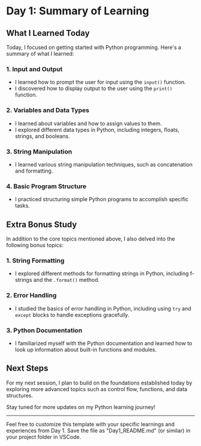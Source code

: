 # Day 1: Summary of Learning

## What I Learned Today

Today, I focused on getting started with Python programming. Here's a summary of what I learned:

### 1. Input and Output
- I learned how to prompt the user for input using the `input()` function.
- I discovered how to display output to the user using the `print()` function.

### 2. Variables and Data Types
- I learned about variables and how to assign values to them.
- I explored different data types in Python, including integers, floats, strings, and booleans.

### 3. String Manipulation
- I learned various string manipulation techniques, such as concatenation and formatting.

### 4. Basic Program Structure
- I practiced structuring simple Python programs to accomplish specific tasks.

## Extra Bonus Study

In addition to the core topics mentioned above, I also delved into the following bonus topics:

### 1. String Formatting
- I explored different methods for formatting strings in Python, including f-strings and the `.format()` method.

### 2. Error Handling
- I studied the basics of error handling in Python, including using `try` and `except` blocks to handle exceptions gracefully.

### 3. Python Documentation
- I familiarized myself with the Python documentation and learned how to look up information about built-in functions and modules.

## Next Steps

For my next session, I plan to build on the foundations established today by exploring more advanced topics such as control flow, functions, and data structures.

Stay tuned for more updates on my Python learning journey!

---

Feel free to customize this template with your specific learnings and experiences from Day 1. Save the file as "Day1_README.md" (or similar) in your project folder in VSCode.